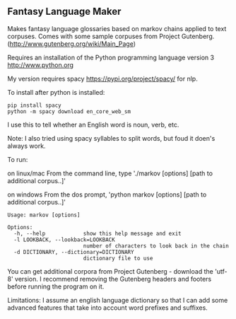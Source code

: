 Fantasy Language Maker
----------------------

Makes fantasy language glossaries based on markov chains applied to text corpuses. Comes with some sample corpuses from Project Gutenberg. (http://www.gutenberg.org/wiki/Main_Page)

Requires an installation of the Python programming language version 3
http://www.python.org

My version requires spacy https://pypi.org/project/spacy/ for nlp.

To install after python is installed:

```
pip install spacy
python -m spacy download en_core_web_sm
```

I use this to tell whether an English word is noun, verb, etc.

Note: I also tried using spacy syllables to split words, but foud it doen's always work.

To run:

on linux/mac 
From the command line, type './markov [options] <path to corpus> [path to additional corpus..]'

on windows
From the dos prompt, 'python markov [options] <path to corpus> [path to additional corpus..]'

```
Usage: markov [options]

Options:
  -h, --help            show this help message and exit
  -l LOOKBACK, --lookback=LOOKBACK
                        number of characters to look back in the chain
  -d DICTIONARY, --dictionary=DICTIONARY
                        dictionary file to use
```                        

You can get additional corpora from Project Gutenberg - download the 'utf-8' version. I recommend removing the Gutenberg headers and footers before running the program on it.

Limitations: I assume an english language dictionary so that I can add some advanced features that take into account word prefixes and suffixes.
